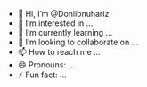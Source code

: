 - 👋 Hi, I’m @Doniibnuhariz
- 👀 I’m interested in ...
- 🌱 I’m currently learning ...
- 💞️ I’m looking to collaborate on ...
- 📫 How to reach me ...
- 😄 Pronouns: ...
- ⚡ Fun fact: ...

<!---
Doniibnuhariz/Doniibnuhariz is a ✨ special ✨ repository because its `README.md` (this file) appears on your GitHub profile.
You can click the Preview link to take a look at your changes.
--->
